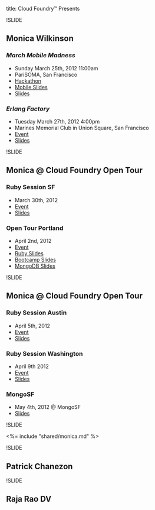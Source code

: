 title: Cloud Foundry™ Presents

!SLIDE

## Monica Wilkinson

### *March Mobile Madness*
- Sunday March 25th, 2012 11:00am
- PariSOMA, San Francisco
- [Hackathon](http://www.meetup.com/Cloud-Foundry-Community-Meetup/events/51902052/)
- [Mobile Slides](/mobile/index.html)
- [Slides](/mobile-alt/index.html)

### *Erlang Factory*
- Tuesday March 27th, 2012 4:00pm
- Marines Memorial Club in Union Square, San Francisco
- [Event](http://www.erlang-factory.com/conference/SFBay2012/speakers/MonicaWilkinson)
- [Slides](/erlang/index.html)

!SLIDE

## Monica @ Cloud Foundry Open Tour

### Ruby Session SF
- March 30th, 2012
- [Event](http://opentour.cloudfoundry.com/2012/sanfrancisco)
- [Slides](/ruby/index.html)

### Open Tour Portland
- April 2nd, 2012
- [Event](http://opentour.cloudfoundry.com/2012/portland)
- [Ruby Slides](/ruby/index.html)
- [Bootcamp Slides](/bootcamp/index.html)
- [MongoDB Slides](/mongodb/index.html)

!SLIDE

## Monica @ Cloud Foundry Open Tour

### Ruby Session Austin
- April 5th, 2012
- [Event](http://opentour.cloudfoundry.com/2012/austin)
- [Slides](/ruby/index.html)

### Ruby Session Washington
- April 9th 2012
- [Event](http://opentour.cloudfoundry.com/2012/washington)
- [Slides](/ruby/index.html)


### MongoSF
- May 4th, 2012 @ MongoSF
- [Slides](/mongodb/index.html)

!SLIDE

<%= include "shared/monica.md" %>

!SLIDE

## Patrick Chanezon

!SLIDE

## Raja Rao DV